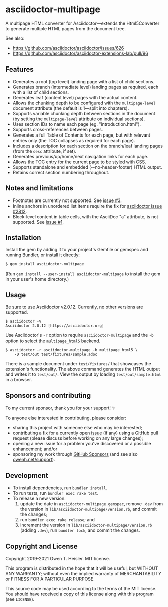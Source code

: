 # asciidoctor-multipage

A multipage HTML converter for Asciidoctor—extends the Html5Converter to
generate multiple HTML pages from the document tree.

See also:

- <https://github.com/asciidoctor/asciidoctor/issues/626>
- <https://github.com/asciidoctor/asciidoctor-extensions-lab/pull/96>

## Features

- Generates a root (top level) landing page with a list of child sections.
- Generates branch (intermediate level) landing pages as required, each with
  a list of child sections.
- Generates leaf (content level) pages with the actual content.
- Allows the chunking depth to be configured with the `multipage-level`
  document attribute (the default is 1—split into chapters).
- Supports variable chunking depth between sections in the document (by
  setting the `multipage-level` attribute on individual sections).
- Uses section IDs to name each page (eg. "introduction.html").
- Supports cross-references between pages.
- Generates a full Table of Contents for each page, but with relevant entries
  only (the TOC collapses as required for each page).
- Includes a description for each section on the branch/leaf landing pages
  (from the `desc` attribute, if set).
- Generates previous/up/home/next navigation links for each page.
- Allows the TOC entry for the current page to be styled with CSS.
- Supports standalone and embedded (--no-header-footer) HTML output.
- Retains correct section numbering throughout.

## Notes and limitations

- Footnotes are currently not supported. See [issue
  #3](https://github.com/owenh000/asciidoctor-multipage/issues/3).
- Inline anchors in unordered list items require the fix for [asciidoctor issue
  #2812](https://github.com/asciidoctor/asciidoctor/issues/2812).
- Block-level content in table cells, with the AsciiDoc "a" attribute, is not
  supported. See [issue
  #1](https://github.com/owenh000/asciidoctor-multipage/issues/1).

## Installation

Install the gem by adding it to your project's Gemfile or gemspec and running Bundler, or install it directly:

```
$ gem install asciidoctor-multipage
```

(Run `gem install --user-install asciidoctor-multipage` to install the gem in
your user's home directory.)

## Usage

Be sure to use Asciidoctor v2.0.12. Currently, no other versions are supported.

```
$ asciidoctor -V
Asciidoctor 2.0.12 [https://asciidoctor.org]
```

Use Asciidoctor's `-r` option to require `asciidoctor-multipage` and the `-b`
option to select the `multipage_html5` backend.

```
$ asciidoctor -r asciidoctor-multipage -b multipage_html5 \
    -D test/out test/fixtures/sample.adoc
```

There is a sample document under `test/fixtures/` that showcases the
extension's functionality. The above command generates the HTML output and
writes it to `test/out/`. View the output by loading `test/out/sample.html` in
a browser.

## Sponsors and contributing

To my current sponsor, thank you for your support! ✨

To anyone else interested in contributing, please consider:

- sharing this project with someone else who may be interested;
- contributing a fix for a currently open
  [issue](https://github.com/owenh000/asciidoctor-multipage/issues) (if any)
  using a GitHub pull request (please discuss before working on any large
  changes);
- opening a new issue for a problem you've discovered or a possible
  enhancement; and/or
- sponsoring my work through [GitHub Sponsors](https://github.com/owenh000)
  (and see also [owenh.net/support](https://owenh.net/support)).

## Development

- To install dependencies, run `bundler install`.
- To run tests, run `bundler exec rake test`.
- To release a new version:
  1. update the date in `asciidoctor-multipage.gemspec`, remove `.dev` from the
     version in `lib/asciidoctor-multipage/version.rb`, and commit the changes;
  2. run `bundler exec rake release`; and
  3. increment the version in `lib/asciidoctor-multipage/version.rb` (adding
     `.dev`), run `bundler lock`, and commit the changes.

## Copyright and License

Copyright 2019-2021 Owen T. Heisler. MIT license.

This program is distributed in the hope that it will be useful, but
WITHOUT ANY WARRANTY; without even the implied warranty of
MERCHANTABILITY or FITNESS FOR A PARTICULAR PURPOSE.

This source code may be used according to the terms of the MIT license. You
should have received a copy of this license along with this program (see
`LICENSE`).
